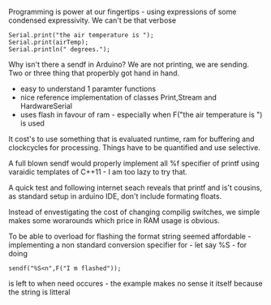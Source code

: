 Programming is power at our fingertips - using expressions of some condensed expressivity. We can't be that verbose

    Serial.print("the air temperature is ");
    Serial.print(airTemp);
    Serial.println(" degrees.");

Why isn't there a sendf in Arduino? We are not printing, we are sending. Two or three thing that properbly got hand in hand.

- easy to understand 1 paramter functions
- nice reference implementation of classes Print,Stream and HardwareSerial
- uses flash in favour of ram - especially when F("the air temperature is ") is used
    
It cost's to use something that is evaluated runtime, ram for buffering and clockcycles for processing. Things have to be quantified and use selective.
    
A full blown sendf would properly implement all %f specifier of printf using varaidic templates of C++11 - I am too lazy to try that.

A quick test and following internet seach reveals that printf and is't cousins, as standard setup in arduino IDE, don't include formating floats.

Instead of envestigating the cost of changing compilig switches, we simple makes some worarounds which price in RAM usage is obvious.

To be able to overload for flashing the format string seemed affordable - implementing a non standard conversion specifier for - let say %S - for doing

    sendf("%S<n",F("I m flashed"));
    
is left to when need occures - the example makes no sense it itself because the string is litteral 